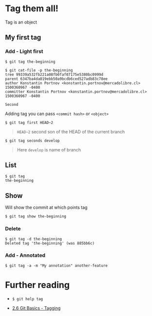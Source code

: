 # Tag them all!

Tag is an object

## My first tag

### Add - Light first

```
$ git tag the-beginning
```

```
$ git cat-file -p the-beginning
tree 99339a532fb221a08fb0faf07175e5380bc0999d
parent 6347ba4da019ebb50a9bcdb6ced527adb83c78ee
author Konstantin Portnov <konstantin.portnov@mercadolibre.cl> 1500360967 -0400
committer Konstantin Portnov <konstantin.portnov@mercadolibre.cl> 1500360967 -0400

Second
```

Adding tag you can pass `<commit hash>` or `<object>`

```
$ git tag first HEAD~2
```

> `HEAD~2` second son of the HEAD of the current branch

```
$ git tag seconds develop
```

> Here `develop` is name of branch

## List

```
$ git tag
the-beginning
```

## Show

Will show the commit at which points tag

```
$ git tag show the-beginning
```

### Delete

```
$ git tag -d the-beginning
Deleted tag 'the-beginning' (was 885bb6c)
```


### Add - Annotated

```
$ git tag -a -m "My annotation" another-feature
```

# Further reading

- `$ git help tag`

- [2.6 Git Basics - Tagging](https://git-scm.com/book/en/v2/Git-Basics-Tagging)